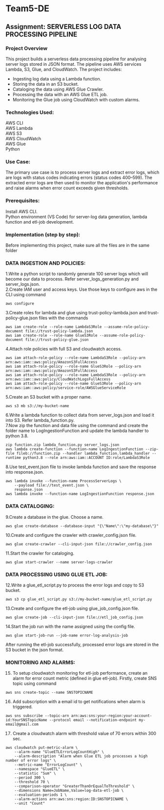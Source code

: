 # Team5-DE
## Assignment: SERVERLESS LOG DATA PROCESSING PIPELINE

### Project Overview <br/>
This project builds a serverless data processing pipeline for analysing server logs stored in JSON format. The pipeline uses AWS services Lambda, S3, Glue, and CloudWatch. The project includes:<br/>
* Ingesting log data using a Lambda function. <br/>
* Storing the data in an S3 bucket.<br/>
* Cataloging the data using AWS Glue Crawler.<br/>
* Processing the data with an AWS Glue ETL job.<br/>
* Monitoring the Glue job using CloudWatch with custom alarms.<br/>

### Technologies Used:<br/>
AWS CLI<br/>
AWS Lambda<br/>
AWS S3<br/>
AWS CloudWatch<br/>
AWS Glue<br/>
Python<br/>

### Use Case: <br/>
The primary use case is to process server logs and extract error logs, which are logs with status codes indicating errors (status codes 400–599). The extracted error logs are then used to monitor the application's performance and raise alarms when error count exceeds given thresholds.<br/>

### Prerequisites:<br/>
Install AWS CLI.<br/>
Python environment (VS Code) for server-log data generation, lambda function and etl-job development.<br/>

### Implementation (step by step): <br/>
Before implementing this project, make sure all the files are in the same folder

### DATA INGESTION AND POLICIES:<br/>
1.Write a python script to randomly generate 100 server logs which will become our data to process. Refer server_logs_generation.py and server_logs.json.<br/>
2.Create IAM user and access keys. Use those keys to configure aws in the CLI using command<br/>
```
aws configure
```

3.Create roles for lambda and glue using trust-policy-lambda.json and trust-policy-glue.json files with the commands<br/>
```
aws iam create-role --role-name LambdaS3Role --assume-role-policy-document file://trust-policy-lambda.json
aws iam create-role --role-name GlueS3Role --assume-role-policy-document file://trust-policy-glue.json
```

4.Attach role policies with full S3 and cloudwatch access.<br/>
```
aws iam attach-role-policy --role-name LambdaS3Role --policy-arn arn:aws:iam::aws:policy/AmazonS3FullAccess
aws iam attach-role-policy --role-name GlueS3Role --policy-arn arn:aws:iam::aws:policy/AmazonS3FullAccess
aws iam attach-role-policy --role-name LambdaS3Role --policy-arn arn:aws:iam::aws:policy/CloudWatchLogsFullAccess
aws iam attach-role-policy --role-name GlueS3Role --policy-arn arn:aws:iam::aws:policy/service-role/AWSGlueServiceRole
```
5.Create an S3 bucket with a proper name.<br/>
```
aws s3 mb s3://my-bucket-name
```
6.Write a lambda function to collect data from server_logs.json and load it into S3. Refer lambda_function.py. <br/>
7.Now zip the function and data file using the command and create the folder name to LogIngestionFunction and update the lambda handler to python 3.8. <br/>
```
zip function.zip lambda_function.py server_logs.json
aws lambda create-function --function-name LogIngestionFunction --zip-file fileb://function.zip --handler lambda_function.lambda_handler --runtime python3.8 --role arn:aws:iam::ACCOUNT ID:role/LambdaS3Role
```
8.Use test_event.json file to invoke lambda function and save the response into response.json.<br/>
```
aws lambda invoke --function-name ProcessServerLogs \                                                 
    --payload file://test_event.json \
    response.json
aws lambda invoke --function-name LogIngestionFunction response.json
```

### DATA CATALOGING:<br/>
9.Create a database in the glue. Choose a name.<br/>
```
aws glue create-database --database-input "{\"Name\":\"my-database\"}"
```
10.Create and configure the crawler with crawler_config.json file.<br/>
```
aws glue create-crawler --cli-input-json file://crawler_config.json
```
11.Start the crawler for cataloging.<br/>
```
aws glue start-crawler --name server-logs-crawler
```

### DATA PROCESSING USING GLUE ETL JOB:<br/>
12.Write a glue_etl_script.py to process the error logs and copy to S3 bucket.<br/>
```
aws s3 cp glue_etl_script.py s3://my-bucket-name/glue_etl_script.py
```
13.Create and configure the etl-job using glue_job_config.json file.<br/>
```
aws glue create-job --cli-input-json file://etl_job_config.json
```
14.Start the job run with the name assigned using the config file.<br/>
```
aws glue start-job-run --job-name error-log-analysis-job
```
After running the etl-job successfully, processed error logs are stored in the S3 bucket in the json format.<br/>

### MONITORING AND ALARMS:<br/>
15. To setup cloudwatch monitoring for etl-job performance, create an alarm for error count metric (defined in glue etl-job). Firstly, create SNS topic using command
   ```
aws sns create-topic --name SNSTOPICNAME
  ```
16. Add subscription with a email id to get notifications when alarm is triggered.
```
aws sns subscribe --topic-arn arn:aws:sns:your-region:your-account-id:YourSNSTopicName --protocol email --notification-endpoint my-email@gmail.com
```
17. Create a cloudwatch alarm with threshold value of 70 errors within 300 sec.
```
aws cloudwatch put-metric-alarm \
    --alarm-name "GlueETLErrorLogCountHigh" \
    --alarm-description "Alarm when Glue ETL job processes a high number of error logs" \
    --metric-name "ErrorLogCount" \
    --namespace "GlueETL" \
    --statistic "Sum" \
    --period 300 \
    --threshold 70 \
    --comparison-operator "GreaterThanOrEqualToThreshold" \
    --dimensions Name=JobName,Value=log-data-etl-job \
    --evaluation-periods 1 \
    --alarm-actions arn:aws:sns:region:ID:SNSTOPICNAME \             
    --unit "Count"
``` 







